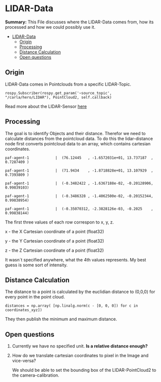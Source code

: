 # LIDAR-Data

**Summary:** This File discusses where the LIDAR-Data comes from, how its processed and how we could possibly use it.

- [LIDAR-Data](#lidar-data)
  - [Origin](#origin)
  - [Processing](#processing)
  - [Distance Calculation](#distance-calculation)
  - [Open questions](#open-questions)

## Origin

LIDAR-Data comes in Pointclouds from a specific LIDAR-Topic.

`rospy.Subscriber(rospy.get_param('~source_topic', "/carla/hero/LIDAR"),
                         PointCloud2, self.callback)`

Read more about the LIDAR-Sensor [here](https://github.com/una-auxme/paf/blob/main/doc/perception/lidar_distance_utility.md)

## Processing

The goal is to identify Objects and their distance. Therefor we need to calculate distances from the pointcloud data.
To do this the lidar-distance node first converts pointcloud data to an array, which contains cartesian coordinates.

`paf-agent-1            |  (76.12445   , -1.6572031e+01, 13.737187  , 0.7287409 )`

`paf-agent-1            |  (71.9434    , -1.8718828e+01, 13.107929  , 0.7393809 )`

`paf-agent-1            |  (-0.3482422 , -1.6367188e-02, -0.20128906, 0.99839103)`

`paf-agent-1            |  (-0.3486328 , -1.4062500e-02, -0.20152344, 0.99838954)`

`paf-agent-1            |  (-0.35070312, -2.3828126e-03, -0.2025    , 0.99838144)`

The first three values of each row correspon to x, y, z.

x - the X Cartesian coordinate of a point (float32)

y - the Y Cartesian coordinate of a point (float32)

z - the Z Cartesian coordinate of a point (float32)

It wasn´t specified anywhere, what the 4th values represents. My best guess is some sort of intensity.

## Distance Calculation

The distance to a point is calculated by the euclidian distance to (0,0,0) for every point in the point cloud.

`distances = np.array(
            [np.linalg.norm(c - [0, 0, 0]) for c in coordinates_xyz])`

They then publish the minimum and maximum distance.

## Open questions

1. Currently we have no specified unit.
    **Is a relative distance enough?**

2. How do we translate cartesian coordinates to pixel in the Image and vice-versa?

   We should be able to set the bounding box of the LIDAR-PointCloud2 to the camera-calibration.
